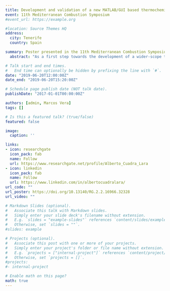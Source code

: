 ```yaml
---
title: Development and validation of a new MATLAB/GUI based thermochemical code
event: 11th Mediterranean Combustion Symposium
#event_url: https://example.org

#location: Source Themes HQ
address:
  city: Tenerife
  country: Spain

summary: Poster presented in the 11th Mediterranean Combustion Symposium.
  abstract: "As a first step towards the development of a wider-scope thermochemical tool, in this work we present a thermochemical code with application to gaseous combustion       problems recently implemented by the authors in MATLAB. The code solves six chemical equilibrium problems (TP, HP, SP, TV, EV and SV transformations; where T denotes             temperature, P pressure, H enthalpy, S entropy, E internal energy and V volume), incident and reflected planar shock waves, as well as ideal detonations according to             Chapman-Jouguet theory, assuming always ideal gases in all cases."

# Talk start and end times.
#   End time can optionally be hidden by prefixing the line with `#`.
date: "2019-06-20T12:00:00Z"
date_end: "2019-06-20T15:20:00Z"

# Schedule page publish date (NOT talk date).
publishDate: "2017-01-01T00:00:00Z"

authors: [admin, Marcos Vera]
tags: []

# Is this a featured talk? (true/false)
featured: false

image:
  caption: ''

links:
- icon: researchgate
  icon_pack: fab
  name: Follow
  url: https://www.researchgate.net/profile/Alberto_Cuadra_Lara
- icon: linkedin
  icon_pack: fab
  name: Follow
  url: https://www.linkedin.com/in/albertocuadralara/
url_code: ""
url_poster: https://doi.org/10.13140/RG.2.2.16966.32328
url_video: ""

# Markdown Slides (optional).
#   Associate this talk with Markdown slides.
#   Simply enter your slide deck's filename without extension.
#   E.g. `slides = "example-slides"` references `content/slides/example-slides.md`.
#   Otherwise, set `slides = ""`.
#slides: example

# Projects (optional).
#   Associate this post with one or more of your projects.
#   Simply enter your project's folder or file name without extension.
#   E.g. `projects = ["internal-project"]` references `content/project/deep-learning/index.md`.
#   Otherwise, set `projects = []`.
#projects:
#- internal-project

# Enable math on this page?
math: true
---
```



